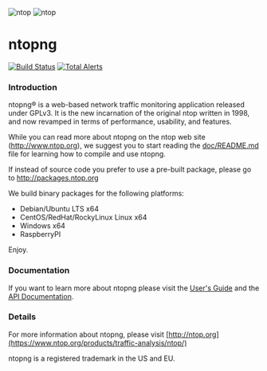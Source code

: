 ![ntop][ntopng_logo] ![ntop][ntop_logo]
# ntopng 

[![Build Status](https://travis-ci.org/ntop/ntopng.png?branch=dev)](https://travis-ci.org/ntop/ntopng)
[![Total Alerts](https://img.shields.io/lgtm/alerts/g/ntop/ntopng.svg?logo=lgtm&logoWidth=18)](https://lgtm.com/projects/g/ntop/ntopng/alerts)

### Introduction

ntopng® is a web-based network traffic monitoring application released under GPLv3. It is the new incarnation of the original ntop written in 1998, and now revamped in terms of performance, usability, and features.

While you can read more about ntopng on the ntop web site (http://www.ntop.org), we suggest you to start reading the [doc/README.md](https://github.com/ntop/ntopng/blob/dev/doc/README.md) file for learning how to compile and use ntopng.

If instead of source code you prefer to use a pre-built package, please go to http://packages.ntop.org

We build binary packages for the following platforms:
* Debian/Ubuntu LTS x64
* CentOS/RedHat/RockyLinux Linux x64
* Windows x64
* RaspberryPI

Enjoy.

### Documentation

If you want to learn more about ntopng please visit the [User's Guide](https://www.ntop.org/guides/ntopng/) and the [API Documentation](https://www.ntop.org/guides/ntopng/api/index.html).

### Details
For more information about ntopng, please visit [http://ntop.org](https://www.ntop.org/products/traffic-analysis/ntop/)

ntopng is a registered trademark in the US and EU.

[ntopng_logo]: https://camo.githubusercontent.com/0f789abcef232035c05e0d2e82afa3cc3be46485/687474703a2f2f7777772e6e746f702e6f72672f77702d636f6e74656e742f75706c6f6164732f323031312f30382f6e746f706e672d69636f6e2d313530783135302e706e67

[ntop_logo]: https://camo.githubusercontent.com/58e2a1ecfff62d8ecc9d74633bd1013f26e06cba/687474703a2f2f7777772e6e746f702e6f72672f77702d636f6e74656e742f75706c6f6164732f323031352f30352f6e746f702e706e67
